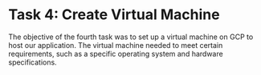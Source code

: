 # Task 4: Create Virtual Machine

The objective of the fourth task was to set up a virtual machine on GCP to host our application. The virtual machine needed to meet certain requirements, such as a specific operating system and hardware specifications.